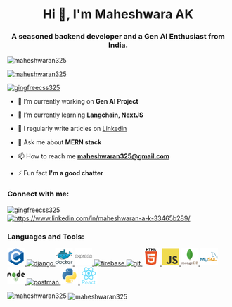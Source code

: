 <h1 align="center">Hi 👋, I'm Maheshwara AK</h1>
<h3 align="center">A seasoned backend developer and a Gen AI Enthusiast from India.</h3>

<p align="left"> <img src="https://komarev.com/ghpvc/?username=maheshwaran325&label=Profile%20views&color=0e75b6&style=flat" alt="maheshwaran325" /> </p>

<p align="left"> <a href="https://github.com/ryo-ma/github-profile-trophy"><img src="https://github-profile-trophy.vercel.app/?username=maheshwaran325" alt="maheshwaran325" /></a> </p>

<p align="left"> <a href="https://twitter.com/gingfreecss325" target="blank"><img src="https://img.shields.io/twitter/follow/gingfreecss325?logo=twitter&style=for-the-badge" alt="gingfreecss325" /></a> </p>

- 🔭 I’m currently working on **Gen AI Project**

- 🌱 I’m currently learning **Langchain, NextJS**

- 📝 I regularly write articles on [Linkedin](https://www.linkedin.com/in/maheshwaran-a-k-33465b289/)

- 💬 Ask me about **MERN stack**

- 📫 How to reach me **maheshwaran325@gmail.com**

- ⚡ Fun fact **I'm a good chatter**

<h3 align="left">Connect with me:</h3>
<p align="left">
<a href="https://twitter.com/gingfreecss325" target="blank"><img align="center" src="https://raw.githubusercontent.com/rahuldkjain/github-profile-readme-generator/master/src/images/icons/Social/twitter.svg" alt="gingfreecss325" height="30" width="40" /></a>
<a href="https://linkedin.com/in/https://www.linkedin.com/in/maheshwaran-a-k-33465b289/" target="blank"><img align="center" src="https://raw.githubusercontent.com/rahuldkjain/github-profile-readme-generator/master/src/images/icons/Social/linked-in-alt.svg" alt="https://www.linkedin.com/in/maheshwaran-a-k-33465b289/" height="30" width="40" /></a>
</p>

<h3 align="left">Languages and Tools:</h3>
<p align="left"> <a href="https://www.cprogramming.com/" target="_blank" rel="noreferrer"> <img src="https://raw.githubusercontent.com/devicons/devicon/master/icons/c/c-original.svg" alt="c" width="40" height="40"/> </a> <a href="https://www.djangoproject.com/" target="_blank" rel="noreferrer"> <img src="https://cdn.worldvectorlogo.com/logos/django.svg" alt="django" width="40" height="40"/> </a> <a href="https://www.docker.com/" target="_blank" rel="noreferrer"> <img src="https://raw.githubusercontent.com/devicons/devicon/master/icons/docker/docker-original-wordmark.svg" alt="docker" width="40" height="40"/> </a> <a href="https://expressjs.com" target="_blank" rel="noreferrer"> <img src="https://raw.githubusercontent.com/devicons/devicon/master/icons/express/express-original-wordmark.svg" alt="express" width="40" height="40"/> </a> <a href="https://firebase.google.com/" target="_blank" rel="noreferrer"> <img src="https://www.vectorlogo.zone/logos/firebase/firebase-icon.svg" alt="firebase" width="40" height="40"/> </a> <a href="https://git-scm.com/" target="_blank" rel="noreferrer"> <img src="https://www.vectorlogo.zone/logos/git-scm/git-scm-icon.svg" alt="git" width="40" height="40"/> </a> <a href="https://www.w3.org/html/" target="_blank" rel="noreferrer"> <img src="https://raw.githubusercontent.com/devicons/devicon/master/icons/html5/html5-original-wordmark.svg" alt="html5" width="40" height="40"/> </a> <a href="https://developer.mozilla.org/en-US/docs/Web/JavaScript" target="_blank" rel="noreferrer"> <img src="https://raw.githubusercontent.com/devicons/devicon/master/icons/javascript/javascript-original.svg" alt="javascript" width="40" height="40"/> </a> <a href="https://www.mongodb.com/" target="_blank" rel="noreferrer"> <img src="https://raw.githubusercontent.com/devicons/devicon/master/icons/mongodb/mongodb-original-wordmark.svg" alt="mongodb" width="40" height="40"/> </a> <a href="https://www.mysql.com/" target="_blank" rel="noreferrer"> <img src="https://raw.githubusercontent.com/devicons/devicon/master/icons/mysql/mysql-original-wordmark.svg" alt="mysql" width="40" height="40"/> </a> <a href="https://nodejs.org" target="_blank" rel="noreferrer"> <img src="https://raw.githubusercontent.com/devicons/devicon/master/icons/nodejs/nodejs-original-wordmark.svg" alt="nodejs" width="40" height="40"/> </a> <a href="https://postman.com" target="_blank" rel="noreferrer"> <img src="https://www.vectorlogo.zone/logos/getpostman/getpostman-icon.svg" alt="postman" width="40" height="40"/> </a> <a href="https://www.python.org" target="_blank" rel="noreferrer"> <img src="https://raw.githubusercontent.com/devicons/devicon/master/icons/python/python-original.svg" alt="python" width="40" height="40"/> </a> <a href="https://reactjs.org/" target="_blank" rel="noreferrer"> <img src="https://raw.githubusercontent.com/devicons/devicon/master/icons/react/react-original-wordmark.svg" alt="react" width="40" height="40"/> </a> </p>

<p><img align="left" src="https://github-readme-stats.vercel.app/api/top-langs?username=maheshwaran325&show_icons=true&locale=en&layout=compact" alt="maheshwaran325" /></p>

<p>&nbsp;<img align="center" src="https://github-readme-stats.vercel.app/api?username=maheshwaran325&show_icons=true&locale=en" alt="maheshwaran325" /></p>
